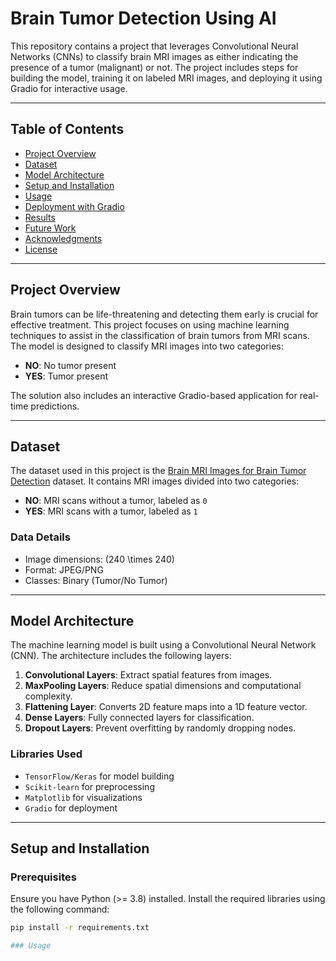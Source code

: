 # Brain Tumor Detection Using AI

This repository contains a project that leverages Convolutional Neural Networks (CNNs) to classify brain MRI images as either indicating the presence of a tumor (malignant) or not. The project includes steps for building the model, training it on labeled MRI images, and deploying it using Gradio for interactive usage.

---

## Table of Contents
- [Project Overview](#project-overview)
- [Dataset](#dataset)
- [Model Architecture](#model-architecture)
- [Setup and Installation](#setup-and-installation)
- [Usage](#usage)
- [Deployment with Gradio](#deployment-with-gradio)
- [Results](#results)
- [Future Work](#future-work)
- [Acknowledgments](#acknowledgments)
- [License](#license)

---

## Project Overview

Brain tumors can be life-threatening and detecting them early is crucial for effective treatment. This project focuses on using machine learning techniques to assist in the classification of brain tumors from MRI scans. The model is designed to classify MRI images into two categories:

- **NO**: No tumor present
- **YES**: Tumor present

The solution also includes an interactive Gradio-based application for real-time predictions.

---

## Dataset

The dataset used in this project is the [Brain MRI Images for Brain Tumor Detection](https://www.kaggle.com/navoneel/brain-mri-images-for-brain-tumor-detection) dataset. It contains MRI images divided into two categories:

- **NO**: MRI scans without a tumor, labeled as `0`
- **YES**: MRI scans with a tumor, labeled as `1`

### Data Details
- Image dimensions: \(240 \times 240\)
- Format: JPEG/PNG
- Classes: Binary (Tumor/No Tumor)

---

## Model Architecture

The machine learning model is built using a Convolutional Neural Network (CNN). The architecture includes the following layers:

1. **Convolutional Layers**: Extract spatial features from images.
2. **MaxPooling Layers**: Reduce spatial dimensions and computational complexity.
3. **Flattening Layer**: Converts 2D feature maps into a 1D feature vector.
4. **Dense Layers**: Fully connected layers for classification.
5. **Dropout Layers**: Prevent overfitting by randomly dropping nodes.

### Libraries Used
- `TensorFlow/Keras` for model building
- `Scikit-learn` for preprocessing
- `Matplotlib` for visualizations
- `Gradio` for deployment

---

## Setup and Installation

### Prerequisites
Ensure you have Python (>= 3.8) installed. Install the required libraries using the following command:

```bash
pip install -r requirements.txt

### Usage
